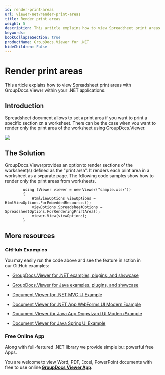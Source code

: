 ```yaml
---
id: render-print-areas
url: viewer-net/render-print-areas
title: Render print areas
weight: 5
description: This article explains how to view Spreadsheet print areas with GroupDocs.Viewer within your .NET applications.
keywords: 
bookCollapseSection: true
productName: GroupDocs.Viewer for .NET
hideChildren: False
---
```


# Render print areas

This article explains how to view Spreadsheet print areas with GroupDocs.Viewer within your .NET applications.

## Introduction

Spreadsheet document allows to set a print area if you want to print a specific section on a worksheet. There can be the case when you want to render only the print area of the worksheet using GroupDocs.Viewer. 

![](/viewer-net/developer-guide/advanced-usage/viewing/view-options-by-document-type/view-excel-files/render-print-areas/86179852.png)

## The Solution

GroupDocs.Viewerprovides an option to render sections of the worksheet(s) defined as the "print area". It renders each print area in a worksheet as a separate page. The following code samples show how to render only the print areas from worksheets.

            using (Viewer viewer = new Viewer("sample.xlsx"))
            {
                HtmlViewOptions viewOptions = HtmlViewOptions.ForEmbeddedResources();
                viewOptions.SpreadsheetOptions = SpreadsheetOptions.ForRenderingPrintArea();
                viewer.View(viewOptions);
            }

## More resources

### GitHub Examples

You may easily run the code above and see the feature in action in our GitHub examples:

*   [GroupDocs.Viewer for .NET examples, plugins, and showcase](https://github.com/groupdocs-viewer/GroupDocs.Viewer-for-.NET)
    
*   [GroupDocs.Viewer for Java examples, plugins, and showcase](https://github.com/groupdocs-viewer/GroupDocs.Viewer-for-Java)
    
*   [Document Viewer for .NET MVC UI Example](https://github.com/groupdocs-viewer/GroupDocs.Viewer-for-.NET-MVC) 
    
*   [Document Viewer for .NET App WebForms UI Modern Example](https://github.com/groupdocs-viewer/GroupDocs.Viewer-for-.NET-WebForms)
    
*   [Document Viewer for Java App Dropwizard UI Modern Example](https://github.com/groupdocs-viewer/GroupDocs.Viewer-for-Java-Dropwizard)
    
*   [Document Viewer for Java Spring UI Example](https://github.com/groupdocs-viewer/GroupDocs.Viewer-for-Java-Spring)
    

### Free Online App

Along with full-featured .NET library we provide simple but powerful free Apps.

You are welcome to view Word, PDF, Excel, PowerPoint documents with free to use online **[GroupDocs Viewer App](https://products.groupdocs.app/viewer)**.


